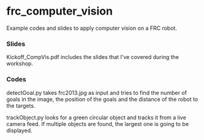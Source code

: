 # frc_computer_vision
Example codes and slides to apply computer vision on a FRC robot. 

### Slides
Kickoff_CompVis.pdf includes the slides that I've covered during the workshop.

### Codes
detectGoal.py takes frc2013.jpg as input and tries to find the number of goals in the image, the position of the goals and the distance of the robot to the targets. 

trackObject.py looks for a green circular object and tracks it from a live camera feed. If multiple objects are found, the largest one is going to be displayed. 
